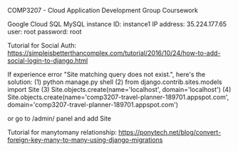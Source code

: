 COMP3207 - Cloud Application Development
Group Coursework


Google Cloud SQL
MySQL
instance ID: instance1
IP address: 35.224.177.65
user: root
password: root

Tutorial for Social Auth: https://simpleisbetterthancomplex.com/tutorial/2016/10/24/how-to-add-social-login-to-django.html

If experience error "Site matching query does not exist.", here's the solution:
(1) python manage.py shell
(2) from django.contrib.sites.models import Site
(3) Site.objects.create(name='localhost', domain='localhost')
(4) Site.objects.create(name='comp3207-travel-planner-189701.appspot.com', domain='comp3207-travel-planner-189701.appspot.com')

or go to /admin/ panel and add Site

Tutorial for manytomany relationship: https://ponytech.net/blog/convert-foreign-key-many-to-many-using-django-migrations